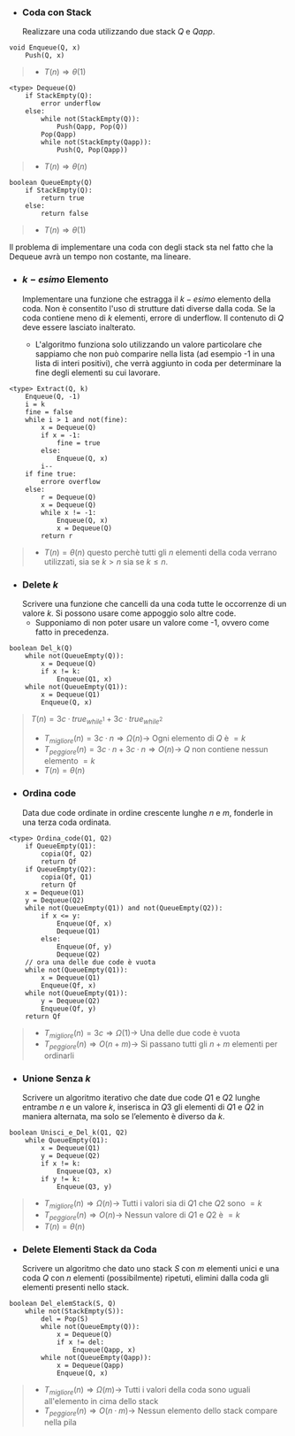 - ### Coda con Stack
	Realizzare una coda utilizzando due stack $Q$ e $Qapp$.

``` Pseudocodice TI:"Enqueue" "FOLD"
void Enqueue(Q, x)
	Push(Q, x)
```

>- $T(n)\Rightarrow θ(1)$ 

``` Pseudocodice TI:"Dequeue" "FOLD"
<type> Dequeue(Q)
	if StackEmpty(Q):
		error underflow
	else:
		while not(StackEmpty(Q)):
			Push(Qapp, Pop(Q))
		Pop(Qapp)
		while not(StackEmpty(Qapp)):
			Push(Q, Pop(Qapp))
```

>- $T(n)\Rightarrow θ(n)$ 

``` Pseudocodice TI:"QueueEmpty" "FOLD"
boolean QueueEmpty(Q)
	if StackEmpty(Q):
		return true
	else:
		return false
```

>- $T(n)\Rightarrow θ(1)$ 

Il problema di implementare una coda con degli stack sta nel fatto che la Dequeue avrà un tempo non costante, ma lineare.

- ### $k-esimo$ Elemento
	Implementare una funzione che estragga il $k-esimo$ elemento della coda. Non è consentito l'uso di strutture dati diverse dalla coda. Se la coda contiene meno di $k$ elementi, errore di underflow.
	Il contenuto di $Q$ deve essere lasciato inalterato.

	- L'algoritmo funziona solo utilizzando un valore particolare che sappiamo che non può comparire nella lista (ad esempio -1 in una lista di interi positivi), che verrà aggiunto in coda per determinare la fine degli elementi su cui lavorare.

``` Pseudocodice TI:"Extract" "FOLD"
<type> Extract(Q, k)
	Enqueue(Q, -1)
	i = k
	fine = false
	while i > 1 and not(fine):
		x = Dequeue(Q)
		if x = -1:
			fine = true
		else:
			Enqueue(Q, x)
		i--
	if fine true:
		errore overflow
	else:
		r = Dequeue(Q)
		x = Dequeue(Q)
		while x != -1:
			Enqueue(Q, x)
			x = Dequeue(Q)
		return r
```

>- $T(n) = θ(n)$
>questo perchè tutti gli $n$ elementi della coda verrano utilizzati, sia se $k>n$ sia se $k≤n$.

- ### Delete $k$
	Scrivere una funzione che cancelli da una coda tutte le occorrenze di un valore $k$. Si possono usare come appoggio solo altre code.
	- Supponiamo di non poter usare un valore come -1, ovvero come fatto in precedenza.

``` Pseudocodice TI:"Del_k" "FOLD"
boolean Del_k(Q)
	while not(QueueEmpty(Q)):
		x = Dequeue(Q)
		if x != k:
			Enqueue(Q1, x)
	while not(QueueEmpty(Q1)):
		x = Dequeue(Q1)
		Enqueue(Q, x)
```

>$T(n) = 3c·true_{while^1}+3c·true_{while^2}$
>- $T_{migliore}(n) = 3c·n \Rightarrow Ω(n) \rightarrow$ Ogni elemento di $Q$ è $=k$
>- $T_{peggiore}(n) = 3c·n+3c·n \Rightarrow O(n) \rightarrow$ $Q$ non contiene nessun elemento $=k$
>- $T(n)=θ(n)$

- ### Ordina code
	Data due code ordinate in ordine crescente lunghe $n$ e $m$, fonderle in una terza coda ordinata.

``` Pseudocodice TI:"Ordina_code" "FOLD"
<type> Ordina_code(Q1, Q2)
	if QueueEmpty(Q1):
		copia(Qf, Q2)
		return Qf
	if QueueEmpty(Q2):
		copia(Qf, Q1)
		return Qf
	x = Dequeue(Q1)
	y = Dequeue(Q2)
	while not(QueueEmpty(Q1)) and not(QueueEmpty(Q2)):
		if x <= y:
			Enqueue(Qf, x)
			Dequeue(Q1)
		else:
			Enqueue(Of, y)
			Dequeue(Q2)
	// ora una delle due code è vuota
	while not(QueueEmpty(Q1)):
		x = Dequeue(Q1)
		Enqueue(Qf, x)
	while not(QueueEmpty(Q1)):
		y = Dequeue(Q2)
		Enqueue(Qf, y)
	return Qf
```

>- $T_{migliore}(n) = 3c \Rightarrow Ω(1) \rightarrow$ Una delle due code è vuota
>- $T_{peggiore}(n) \Rightarrow O(n+m) \rightarrow$ Si passano tutti gli $n+m$ elementi per ordinarli

- ### Unione Senza $k$
	Scrivere un algoritmo iterativo che date due code $Q1$ e $Q2$ lunghe entrambe $n$ e un valore $k$, inserisca in $Q3$ gli elementi di $Q1$ e $Q2$ in maniera alternata, ma solo se l’elemento è diverso da $k$.

``` Pseudocodice TI:"Unisci_e_Del_k" "FOLD"
boolean Unisci_e_Del_k(Q1, Q2)
	while QueueEmpty(Q1):
		x = Dequeue(Q1)
		y = Dequeue(Q2)
		if x != k:
			Enqueue(Q3, x)
		if y != k:
			Enqueue(Q3, y)
```

>- $T_{migliore}(n) \Rightarrow Ω(n) \rightarrow$ Tutti i valori sia di $Q1$ che $Q2$ sono $=k$
>- $T_{peggiore}(n) \Rightarrow O(n) \rightarrow$ Nessun valore di $Q1$ e $Q2$ è $=k$
>- $T(n)=θ(n)$

- ### Delete Elementi Stack da Coda
	Scrivere un algoritmo che dato uno stack $S$ con $m$ elementi unici e una coda $Q$ con $n$ elementi (possibilmente) ripetuti, elimini dalla coda gli elementi presenti nello stack.

``` Pseudocodice TI:"Del_elemStack" "FOLD"
boolean Del_elemStack(S, Q)
	while not(StackEmpty(S)):
		del = Pop(S)
		while not(QueueEmpty(Q)):
			x = Dequeue(Q)
			if x != del:
				Enqueue(Qapp, x)
		while not(QueueEmpty(Qapp)):
			x = Dequeue(Qapp)
			Enqueue(Q, x)
```

>- $T_{migliore}(n) \Rightarrow Ω(m) \rightarrow$ Tutti i valori della coda sono uguali all'elemento in cima dello stack
>- $T_{peggiore}(n) \Rightarrow O(n·m) \rightarrow$ Nessun elemento dello stack compare nella pila
